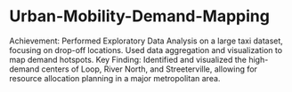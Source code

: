 # Urban-Mobility-Demand-Mapping
Achievement: Performed Exploratory Data Analysis on a large taxi dataset, focusing on drop-off locations. Used data aggregation and visualization to map demand hotspots. Key Finding: Identified and visualized the high-demand centers of Loop, River North, and Streeterville, allowing for resource allocation planning in a major metropolitan area.
